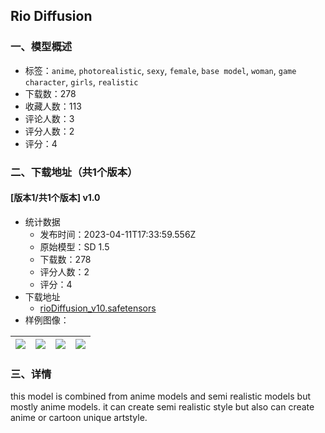 ## Rio Diffusion
### 一、模型概述

- 标签：`anime`, `photorealistic`, `sexy`, `female`, `base model`, `woman`, `game character`, `girls`, `realistic`
- 下载数：278
- 收藏人数：113
- 评论人数：3
- 评分人数：2
- 评分：4

### 二、下载地址（共1个版本）

#### [版本1/共1个版本] v1.0

- 统计数据
  - 发布时间：2023-04-11T17:33:59.556Z
  - 原始模型：SD 1.5
  - 下载数：278
  - 评分人数：2
  - 评分：4
- 下载地址
  - [rioDiffusion_v10.safetensors](https://civitai.com/api/download/models/42666)
- 样例图像：

| <img src="https://image.civitai.com/xG1nkqKTMzGDvpLrqFT7WA/63f7da1f-087d-48b5-ddc3-c32cab3bfb00/width=450/470611.jpeg" /> | <img src="https://image.civitai.com/xG1nkqKTMzGDvpLrqFT7WA/4db85502-aace-44b7-c226-7c5b3f1a4f00/width=450/470603.jpeg" /> | <img src="https://image.civitai.com/xG1nkqKTMzGDvpLrqFT7WA/b8e4bcdb-5874-43e6-4e01-b61918910000/width=450/470606.jpeg" /> | <img src="https://image.civitai.com/xG1nkqKTMzGDvpLrqFT7WA/6028498f-0363-406d-add8-dcca908b8e00/width=450/470612.jpeg" /> |
| ---- | ---- | ---- | ---- |


### 三、详情
<p>this model is combined from anime models and semi realistic models but mostly anime models. it can create semi realistic style but also can create anime or cartoon unique artstyle.</p>